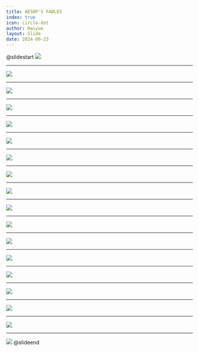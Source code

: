 ```yaml
---
title: AESOP'S FABLES
index: true
icon: circle-dot
author: Haiyue
layout: Slide
date: 2024-09-23
---
```

 
@slidestart
![](https://raw.githubusercontent.com/yclord/reading/refs/heads/master/english/Level-M/AESOP'S%20FABLES/001.webp)

---

![](https://raw.githubusercontent.com/yclord/reading/refs/heads/master/english/Level-M/AESOP'S%20FABLES/002.webp)

---

![](https://raw.githubusercontent.com/yclord/reading/refs/heads/master/english/Level-M/AESOP'S%20FABLES/003.webp)

---

![](https://raw.githubusercontent.com/yclord/reading/refs/heads/master/english/Level-M/AESOP'S%20FABLES/004.webp)

---

![](https://raw.githubusercontent.com/yclord/reading/refs/heads/master/english/Level-M/AESOP'S%20FABLES/005.webp)

---

![](https://raw.githubusercontent.com/yclord/reading/refs/heads/master/english/Level-M/AESOP'S%20FABLES/006.webp)

---

![](https://raw.githubusercontent.com/yclord/reading/refs/heads/master/english/Level-M/AESOP'S%20FABLES/007.webp)

---

![](https://raw.githubusercontent.com/yclord/reading/refs/heads/master/english/Level-M/AESOP'S%20FABLES/008.webp)

---

![](https://raw.githubusercontent.com/yclord/reading/refs/heads/master/english/Level-M/AESOP'S%20FABLES/009.webp)

---

![](https://raw.githubusercontent.com/yclord/reading/refs/heads/master/english/Level-M/AESOP'S%20FABLES/010.webp)

---

![](https://raw.githubusercontent.com/yclord/reading/refs/heads/master/english/Level-M/AESOP'S%20FABLES/011.webp)

---

![](https://raw.githubusercontent.com/yclord/reading/refs/heads/master/english/Level-M/AESOP'S%20FABLES/012.webp)

---

![](https://raw.githubusercontent.com/yclord/reading/refs/heads/master/english/Level-M/AESOP'S%20FABLES/013.webp)

---

![](https://raw.githubusercontent.com/yclord/reading/refs/heads/master/english/Level-M/AESOP'S%20FABLES/014.webp)

---

![](https://raw.githubusercontent.com/yclord/reading/refs/heads/master/english/Level-M/AESOP'S%20FABLES/015.webp)

---

![](https://raw.githubusercontent.com/yclord/reading/refs/heads/master/english/Level-M/AESOP'S%20FABLES/016.webp)

---

![](https://raw.githubusercontent.com/yclord/reading/refs/heads/master/english/Level-M/AESOP'S%20FABLES/017.webp)

---

![](https://raw.githubusercontent.com/yclord/reading/refs/heads/master/english/Level-M/AESOP'S%20FABLES/018.webp)
@slideend